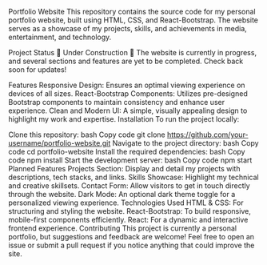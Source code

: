 Portfolio Website
This repository contains the source code for my personal portfolio website, built using HTML, CSS, and React-Bootstrap. The website serves as a showcase of my projects, skills, and achievements in media, entertainment, and technology.

Project Status
🚧 Under Construction 🚧
The website is currently in progress, and several sections and features are yet to be completed. Check back soon for updates!

Features
Responsive Design: Ensures an optimal viewing experience on devices of all sizes.
React-Bootstrap Components: Utilizes pre-designed Bootstrap components to maintain consistency and enhance user experience.
Clean and Modern UI: A simple, visually appealing design to highlight my work and expertise.
Installation
To run the project locally:

Clone this repository:
bash
Copy code
git clone https://github.com/your-username/portfolio-website.git
Navigate to the project directory:
bash
Copy code
cd portfolio-website
Install the required dependencies:
bash
Copy code
npm install
Start the development server:
bash
Copy code
npm start
Planned Features
Projects Section: Display and detail my projects with descriptions, tech stacks, and links.
Skills Showcase: Highlight my technical and creative skillsets.
Contact Form: Allow visitors to get in touch directly through the website.
Dark Mode: An optional dark theme toggle for a personalized viewing experience.
Technologies Used
HTML & CSS: For structuring and styling the website.
React-Bootstrap: To build responsive, mobile-first components efficiently.
React: For a dynamic and interactive frontend experience.
Contributing
This project is currently a personal portfolio, but suggestions and feedback are welcome! Feel free to open an issue or submit a pull request if you notice anything that could improve the site.
